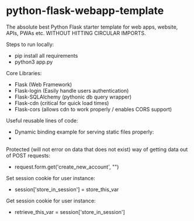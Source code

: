# python-flask-webapp-template
The absolute best Python Flask starter template for web apps, website, APIs, PWAs etc. WITHOUT HITTING CIRCULAR IMPORTS.

Steps to run locally:
- pip install all requirements
- python3 app.py

Core Libraries:
- Flask (Web Framework)
- Flask-login (Easily handle users authentication)
- Flask-SQLAlchemy (pythonic db query wrapper)
- Flask-cdn (critical for quick load times)
- Flask-cors (allows cdn to work properly / enables CORS support)

Useful reusable lines of code:
- Dynamic binding example for serving static files properly: 
- <link href="{{ url_for('static', filename='img/favicon.ico') }}" rel="shortcut icon">

Protected (will not error on data that does not exist) way of getting data out of POST requests: 
- request.form.get('create_new_account', "")

Set session cookie for user instance:
- session['store_in_session'] = store_this_var

Get session cookie for user instance:
- retrieve_this_var = session['store_in_session']